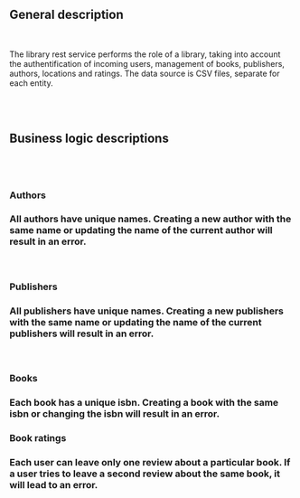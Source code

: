 <!DOCTYPE html>
<html>

<body> 
	<h2>General description</h2>
	<br>
	<p>
		The library rest service performs the role of a library, taking into account the authentification of incoming users, management of books, publishers, authors, locations and ratings.
		The data source is CSV files, separate for each entity.
	<p>
	<br>
	<br>
	<h2>Business logic descriptions<h2>
	<br>
	<h3>Authors<h3>
	<p>
		All authors have unique names. Creating a new author with the same name or updating the name of the current author will result in an error.
	<p>
	<br>
	<h3>Publishers<h3>
	<p>
		All publishers have unique names. Creating a new publishers with the same name or updating the name of the current publishers will result in an error.
	<p>
	<br>
	<h3>Books<h3>
	<p>
		Each book has a unique isbn. Creating a book with the same isbn or changing the isbn will result in an error.
	<p>
	<h3>Book ratings<h3>
	<p>
		Each user can leave only one review about a particular book. If a user tries to leave a second review about the same book, it will lead to an error.
	<p>
</body>

</html>
